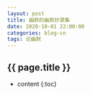 ```yaml
---
layout: post
title: 幽默的幽默抄录集
date: 2020-10-01 22:00:00
categories: blog-cn
tags: 论幽默
--- 
```


<h2>{{ page.title }}</h2>

* content
{:toc}
